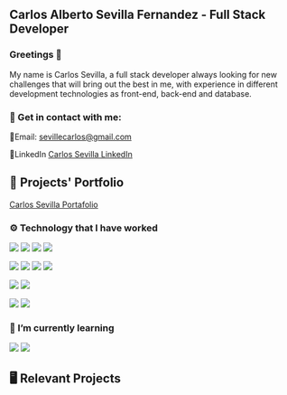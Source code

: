 ## Carlos Alberto Sevilla Fernandez - Full Stack Developer
### Greetings  🤝

My name is Carlos Sevilla, a full stack developer always looking for new challenges that will bring out the best in me, with experience in different development technologies as front-end, back-end and database.

### 📇 Get in contact with me: 

📧Email: sevillecarlos@gmail.com

🔗LinkedIn [Carlos Sevilla LinkedIn](https://www.linkedin.com/in/carlos-alberto-sevilla/)
## :briefcase: Projects' Portfolio

[Carlos Sevilla Portafolio](https://carlos-sevilla.netlify.app/)

### ⚙️ Technology that I have worked
![](https://img.shields.io/badge/Programming--Language-JavaScript-yellow)
![](https://img.shields.io/badge/Programming--Language-TypeScript-blue)
![](https://img.shields.io/badge/Programming--Language-Ruby-red)
![](https://img.shields.io/badge/Programming--Language-C++-blue)

![](https://img.shields.io/badge/Front--End-HTML-orange)
![](https://img.shields.io/badge/Front--End-CSS-blue)
![](https://img.shields.io/badge/Front--End-React-blue)
![](https://img.shields.io/badge/Front--End-Vue-green)

![](https://img.shields.io/badge/Back--End-RubyOnRails-red)
![](https://img.shields.io/badge/Back--End-NodeJS-green)

![](https://img.shields.io/badge/Library-Vuex-green)
![](https://img.shields.io/badge/Library-Redux-purple)

### 📖 I’m currently learning 
![](https://img.shields.io/badge/Front--End-Ember-red)
![](https://img.shields.io/badge/Back--End-DJango-green)

## 🖥️ Relevant Projects
